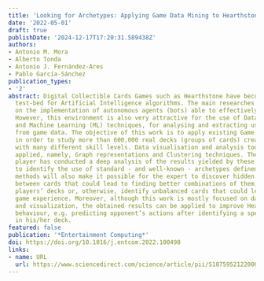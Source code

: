 ```yaml
---
title: 'Looking for Archetypes: Applying Game Data Mining to Hearthstone Decks'
date: '2022-05-01'
draft: true
publishDate: '2024-12-17T17:20:31.589438Z'
authors:
- Antonio M. Mora
- Alberto Tonda
- Antonio J. Fernández-Ares
- Pablo García-Sánchez
publication_types:
- '2'
abstract: Digital Collectible Cards Games such as Hearthstone have become a very prolific
  test-bed for Artificial Intelligence algorithms. The main researches have focused
  on the implementation of autonomous agents (bots) able to effectively play the game.
  However, this environment is also very attractive for the use of Data Mining (DM)
  and Machine Learning (ML) techniques, for analysing and extracting useful knowledge
  from game data. The objective of this work is to apply existing Game Mining techniques
  in order to study more than 600,000 real decks (groups of cards) created by players
  with many different skill levels. Data visualisation and analysis tools have been
  applied, namely, Graph representations and Clustering techniques. Then, an expert
  player has conducted a deep analysis of the results yielded by these methods, aiming
  to identify the use of standard - and well-known - archetypes defined by the play
  methods will also make it possible for the expert to discover hidden relationships
  between cards that could lead to finding better combinations of them, enhancing
  players’ decks or, otherwise, identify unbalanced cards that could lead to a disappointing
  game experience. Moreover, although this work is mostly focused on data analysis
  and visualization, the obtained results can be applied to improve Hearthstone Bots’
  behaviour, e.g. predicting opponent’s actions after identifying a specific archetype
  in his/her deck.
featured: false
publication: '*Entertainment Computing*'
doi: https://doi.org/10.1016/j.entcom.2022.100498
links:
- name: URL
  url: https://www.sciencedirect.com/science/article/pii/S1875952122000222
---
```


